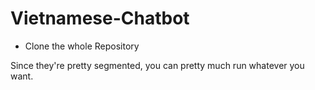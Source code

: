 # Vietnamese-Chatbot

- Clone the whole Repository

Since they're pretty segmented, you can pretty much run whatever you want.
